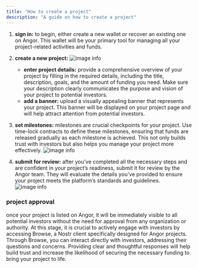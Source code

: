 ```yaml
---
title: "How to create a project"
description: "A guide on how to create a project"
---
```


1. **sign in:** to begin, either create a new wallet or recover an existing one on Angor. This wallet will be your primary tool for managing all your project-related activities and funds.

2. **create a new project:**
   ![image info](./images/create-a-project.png)
   * **enter project details:** provide a comprehensive overview of your project by filling in the required details, including the title, description, goals, and the amount of funding you need. Make sure your description clearly communicates the purpose and vision of your project to potential investors.
   * **add a banner:** upload a visually appealing banner that represents your project. This banner will be displayed on your project page and will help attract attention from potential investors.

3. **set milestones:** milestones are crucial checkpoints for your project. Use time-lock contracts to define these milestones, ensuring that funds are released gradually as each milestone is achieved. This not only builds trust with investors but also helps you manage your project more effectively.
   ![image info](./images/set-milestone.png)

4. **submit for review:** after you’ve completed all the necessary steps and are confident in your project’s readiness, submit it for review by the Angor team. They will evaluate the details you’ve provided to ensure your project meets the platform’s standards and guidelines.
   ![image info](./images/submit-for-review.png)

### project approval
once your project is listed on Angor, it will be immediately visible to all potential investors without the need for approval from any organization or authority. At this stage, it is crucial to actively engage with investors by accessing Browse, a Nostr client specifically designed for Angor projects. Through Browse, you can interact directly with investors, addressing their questions and concerns. Providing clear and thoughtful responses will help build trust and increase the likelihood of securing the necessary funding to bring your project to life.
